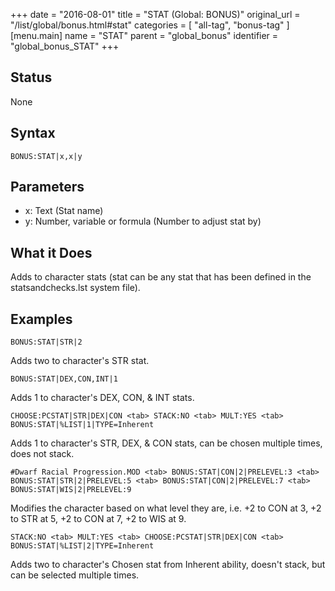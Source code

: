 +++
date = "2016-08-01"
title = "STAT (Global: BONUS)"
original_url = "/list/global/bonus.html#stat"
categories = [ "all-tag", "bonus-tag" ]
[menu.main]
    name = "STAT"
    parent = "global_bonus"
    identifier = "global_bonus_STAT"
+++

## Status

None

## Syntax

`BONUS:STAT|x,x|y`

## Parameters

-   x: Text (Stat name)
-   y: Number, variable or formula (Number to adjust
    stat by)



What it Does
------------

Adds to character stats (stat can be any stat that has been defined in
the statsandchecks.lst system file).

Examples
--------

`BONUS:STAT|STR|2`

Adds two to character's STR stat.

`BONUS:STAT|DEX,CON,INT|1`

Adds 1 to character's DEX, CON, & INT stats.

`CHOOSE:PCSTAT|STR|DEX|CON <tab> STACK:NO <tab> MULT:YES <tab> BONUS:STAT|%LIST|1|TYPE=Inherent`

Adds 1 to character's STR, DEX, & CON stats, can be chosen multiple
times, does not stack.

`#Dwarf Racial Progression.MOD <tab> BONUS:STAT|CON|2|PRELEVEL:3 <tab> BONUS:STAT|STR|2|PRELEVEL:5 <tab> BONUS:STAT|CON|2|PRELEVEL:7 <tab> BONUS:STAT|WIS|2|PRELEVEL:9`

Modifies the character based on what level they are, i.e. +2 to CON at
3, +2 to STR at 5, +2 to CON at 7, +2 to WIS at 9.

`STACK:NO <tab> MULT:YES <tab> CHOOSE:PCSTAT|STR|DEX|CON <tab> BONUS:STAT|%LIST|2|TYPE=Inherent`

Adds two to character's Chosen stat from Inherent ability, doesn't
stack, but can be selected multiple times.

